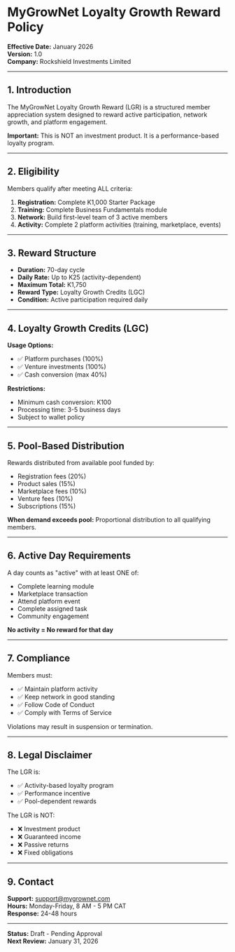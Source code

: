 # MyGrowNet Loyalty Growth Reward Policy

**Effective Date:** January 2026  
**Version:** 1.0  
**Company:** Rockshield Investments Limited

---

## 1. Introduction

The MyGrowNet Loyalty Growth Reward (LGR) is a structured member appreciation system designed to reward active participation, network growth, and platform engagement.

**Important:** This is NOT an investment product. It is a performance-based loyalty program.

---

## 2. Eligibility

Members qualify after meeting ALL criteria:

1. **Registration:** Complete K1,000 Starter Package
2. **Training:** Complete Business Fundamentals module
3. **Network:** Build first-level team of 3 active members
4. **Activity:** Complete 2 platform activities (training, marketplace, events)

---

## 3. Reward Structure

- **Duration:** 70-day cycle
- **Daily Rate:** Up to K25 (activity-dependent)
- **Maximum Total:** K1,750
- **Reward Type:** Loyalty Growth Credits (LGC)
- **Condition:** Active participation required daily

---

## 4. Loyalty Growth Credits (LGC)

**Usage Options:**
- ✅ Platform purchases (100%)
- ✅ Venture investments (100%)
- ✅ Cash conversion (max 40%)

**Restrictions:**
- Minimum cash conversion: K100
- Processing time: 3-5 business days
- Subject to wallet policy

---

## 5. Pool-Based Distribution

Rewards distributed from available pool funded by:
- Registration fees (20%)
- Product sales (15%)
- Marketplace fees (10%)
- Venture fees (10%)
- Subscriptions (15%)

**When demand exceeds pool:** Proportional distribution to all qualifying members.

---

## 6. Active Day Requirements

A day counts as "active" with at least ONE of:
- Complete learning module
- Marketplace transaction
- Attend platform event
- Complete assigned task
- Community engagement

**No activity = No reward for that day**

---

## 7. Compliance

Members must:
- ✅ Maintain platform activity
- ✅ Keep network in good standing
- ✅ Follow Code of Conduct
- ✅ Comply with Terms of Service

Violations may result in suspension or termination.

---

## 8. Legal Disclaimer

The LGR is:
- ✅ Activity-based loyalty program
- ✅ Performance incentive
- ✅ Pool-dependent rewards

The LGR is NOT:
- ❌ Investment product
- ❌ Guaranteed income
- ❌ Passive returns
- ❌ Fixed obligations

---

## 9. Contact

**Support:** support@mygrownet.com  
**Hours:** Monday-Friday, 8 AM - 5 PM CAT  
**Response:** 24-48 hours

---

**Status:** Draft - Pending Approval  
**Next Review:** January 31, 2026
